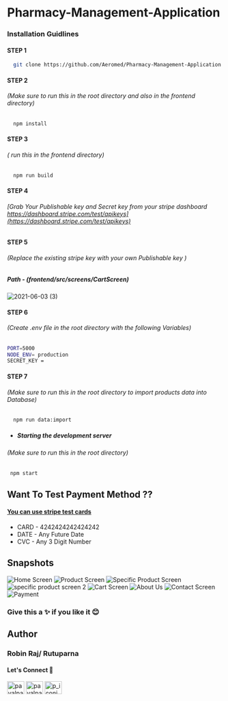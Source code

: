 # Pharmacy-Management-Application

### Installation Guidlines

#### STEP 1

 ```sh
   git clone https://github.com/Aeromed/Pharmacy-Management-Application.git
   ```

#### STEP 2
###### (Make sure to run this in the root directory and also in the frontend directory) 

 ```sh
   npm install
   ```
   
#### STEP 3
###### ( run this in the frontend directory) 

 ```sh
   npm run build
   ```
   
#### STEP 4
######  [Grab Your Publishable key and Secret key from your stripe dashboard https://dashboard.stripe.com/test/apikeys](https://dashboard.stripe.com/test/apikeys)

#### STEP 5
###### (Replace the existing stripe key with your own Publishable key )
##### Path - (frontend/src/screens/CartScreen)

   ![2021-06-03 (3)](https://user-images.githubusercontent.com/67522406/120692609-a160a900-c4c5-11eb-9737-a1a72f38e4dc.png)



#### STEP 6
###### (Create .env file in the root directory with the following Variables) 

  ```sh
  PORT=5000
  NODE_ENV= production
  SECRET_KEY = 
   ```
   
#### STEP 7
###### (Make sure to run this in the root directory to import products data into Database) 

 ```sh
   npm run data:import
   ```

* ##### Starting the development server
###### (Make sure to run this in the root directory)
```sh
 npm start
   ```
   
## Want To Test Payment Method ??
#### [You can use stripe test cards](https://stripe.com/docs/testing#cards)

* CARD - 4242424242424242
* DATE - Any Future Date
* CVC - Any 3 Digit Number

   
## Snapshots
![Home Screen](https://user-images.githubusercontent.com/67522406/120694041-5f386700-c4c7-11eb-8d49-3c7669f6eee3.png)
![Product Screen](https://user-images.githubusercontent.com/67522406/120694052-619ac100-c4c7-11eb-8db2-21264b479c65.png)
![Specific Product Screen](https://user-images.githubusercontent.com/67522406/120694064-65c6de80-c4c7-11eb-8c33-7ffd7a702a95.png)
![specific product screen 2](https://user-images.githubusercontent.com/67522406/120694073-6790a200-c4c7-11eb-9dae-6232d524b660.png)
![Cart Screen](https://user-images.githubusercontent.com/67522406/120694105-70817380-c4c7-11eb-93cf-45dfbbadde20.png)
![About Us](https://user-images.githubusercontent.com/67522406/120694117-737c6400-c4c7-11eb-8dc2-07a51dd4c62e.png)
![Contact Screen](https://user-images.githubusercontent.com/67522406/120694123-75debe00-c4c7-11eb-85bf-62666fc2564d.png)
![Payment](https://user-images.githubusercontent.com/67522406/120694154-7d9e6280-c4c7-11eb-9e06-2199bf3919f9.png)

### Give this a ✨ if you like it 😊
## Author
### Robin Raj/ Rutuparna
#### Let's Connect 🚀

<a href="https://linkedin.com/in/payalpatra105" target="blank"><img align="center" src="https://cdn.jsdelivr.net/npm/simple-icons@3.0.1/icons/linkedin.svg" alt="payalpatra105" height="30" width="40" /></a>
<a href="https://github.com/payalpatra" target="blank"><img align="center" src="https://www.svgrepo.com/show/68072/github-logo-face.svg" alt="payalpatra105" height="30" width="40" /></a>
<a href="https://instagram.com/p_iconic_" target="blank"><img align="center" src="https://cdn.jsdelivr.net/npm/simple-icons@3.0.1/icons/instagram.svg" alt="p_iconic_" height="30" width="40" /></a>




   
